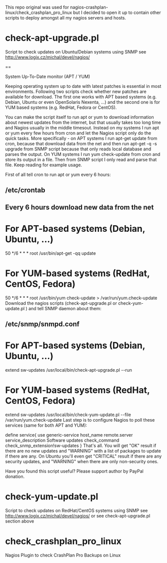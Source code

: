 This repo original was used for nagios-crashplan-linux/check_crashplan_pro_linux but I decided to open it up to contain other scripts to deploy amongst all my nagios servers and hosts.

check-apt-upgrade.pl
=====================

Script to check updates on Ubuntu/Debian systems using SNMP see http://www.logix.cz/michal/devel/nagios/

==

System Up-To-Date monitor (APT / YUM)

Keeping operating system up to date with latest patches is essential in most environments. Following two scripts check whether new patches are available for download. The first one works with APT based systems (e.g. Debian, Ubuntu or even OpenSolaris Nexenta, ...) and the second one is for YUM based systems (e.g. RedHat, Fedora or CentOS).

You can make the script itself to run apt or yum to download information about newest updates from the internet, but that usually takes too long time and Nagios usually in the middle timesout. Instead on my systems I run apt or yum every few hours from cron and let the Nagios script only do the quick tasks. More specifically - on APT systems I run apt-get update from cron, because that download data from the net and then run apt-get -q -s upgrade from SNMP script because that only reads local database and parses the output. On YUM systems I run yum check-update from cron and store its output in a file. Then from SNMP script I only read and parse that file. Keep reading for example usage.

First of all tell cron to run apt or yum every 6 hours:

## /etc/crontab
## Every 6 hours download new data from the net
# For APT-based systems (Debian, Ubuntu, ...)
50 */6 * * *   root    /usr/bin/apt-get -qq update
# For YUM-based systems (RedHat, CentOS, Fedora)
50 */6 * * *   root    /usr/bin/yum check-update > /var/run/yum.check-update
Download the nagios scripts (check-apt-upgrade.pl or check-yum-update.pl ) and tell SNMP daemon about them:

## /etc/snmp/snmpd.conf
# For APT-based systems (Debian, Ubuntu, ...)
extend sw-updates /usr/local/bin/check-apt-upgrade.pl --run
# For YUM-based systems (RedHat, CentOS, Fedora)
extend sw-updates /usr/local/bin/check-yum-update.pl --file /var/run/yum.check-update
Last step is to configure Nagios to poll these services (same for both APT and YUM):

define service{
	use			generic-service
	host_name		remote.server
	service_description	Software updates
	check_command		check_snmp_extension!sw-updates
}
That's all. You will get "OK" result if there are no new updates and "WARNING" with a list of packages to update if there are any. On Ubuntu you'll even get "CRITICAL" result if there are any security updates, and "WARNING" when there are only non-security ones.

Have you found this script useful? Please support author by PayPal donation.

check-yum-update.pl
=====================

Script to check updates on RedHat/CentOS systems using SNMP see http://www.logix.cz/michal/devel/nagios/ or see check-apt-upgrade.pl section above


check_crashplan_pro_linux
======================

Nagios Plugin to check CrashPlan Pro Backups on Linux